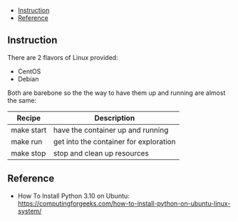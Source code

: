 
- [Instruction](#instruction)
- [Reference](#reference)

## Instruction
There are 2 flavors of Linux provided:
- CentOS
- Debian

Both are barebone so the the way to have them up and running are almost the same:

| Recipe | Description |
| --- | --- |
| make start | have the container up and running |
| make run | get into the container for exploration |
| make stop | stop and clean up resources |


## Reference
- How To Install Python 3.10 on Ubuntu: https://computingforgeeks.com/how-to-install-python-on-ubuntu-linux-system/
